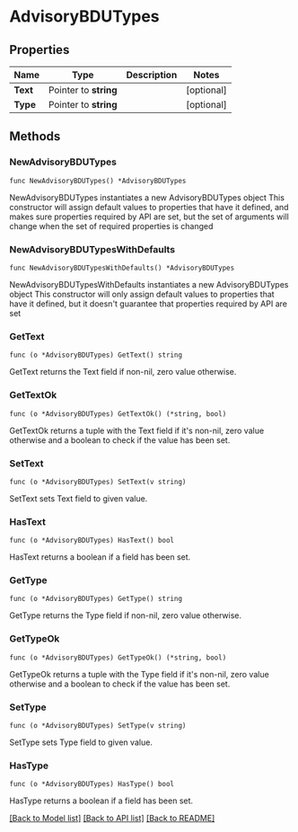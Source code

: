# AdvisoryBDUTypes

## Properties

Name | Type | Description | Notes
------------ | ------------- | ------------- | -------------
**Text** | Pointer to **string** |  | [optional] 
**Type** | Pointer to **string** |  | [optional] 

## Methods

### NewAdvisoryBDUTypes

`func NewAdvisoryBDUTypes() *AdvisoryBDUTypes`

NewAdvisoryBDUTypes instantiates a new AdvisoryBDUTypes object
This constructor will assign default values to properties that have it defined,
and makes sure properties required by API are set, but the set of arguments
will change when the set of required properties is changed

### NewAdvisoryBDUTypesWithDefaults

`func NewAdvisoryBDUTypesWithDefaults() *AdvisoryBDUTypes`

NewAdvisoryBDUTypesWithDefaults instantiates a new AdvisoryBDUTypes object
This constructor will only assign default values to properties that have it defined,
but it doesn't guarantee that properties required by API are set

### GetText

`func (o *AdvisoryBDUTypes) GetText() string`

GetText returns the Text field if non-nil, zero value otherwise.

### GetTextOk

`func (o *AdvisoryBDUTypes) GetTextOk() (*string, bool)`

GetTextOk returns a tuple with the Text field if it's non-nil, zero value otherwise
and a boolean to check if the value has been set.

### SetText

`func (o *AdvisoryBDUTypes) SetText(v string)`

SetText sets Text field to given value.

### HasText

`func (o *AdvisoryBDUTypes) HasText() bool`

HasText returns a boolean if a field has been set.

### GetType

`func (o *AdvisoryBDUTypes) GetType() string`

GetType returns the Type field if non-nil, zero value otherwise.

### GetTypeOk

`func (o *AdvisoryBDUTypes) GetTypeOk() (*string, bool)`

GetTypeOk returns a tuple with the Type field if it's non-nil, zero value otherwise
and a boolean to check if the value has been set.

### SetType

`func (o *AdvisoryBDUTypes) SetType(v string)`

SetType sets Type field to given value.

### HasType

`func (o *AdvisoryBDUTypes) HasType() bool`

HasType returns a boolean if a field has been set.


[[Back to Model list]](../README.md#documentation-for-models) [[Back to API list]](../README.md#documentation-for-api-endpoints) [[Back to README]](../README.md)


